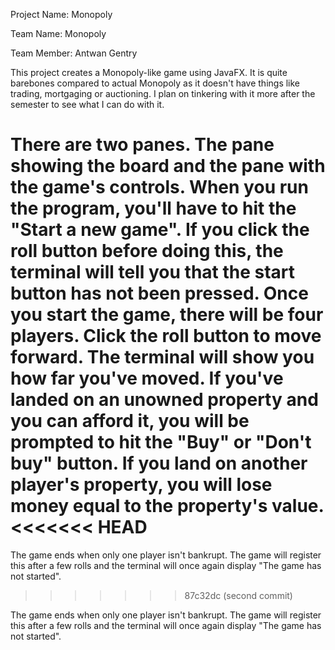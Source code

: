 Project Name: Monopoly

Team Name: Monopoly

Team Member: Antwan Gentry

This project creates a Monopoly-like game using JavaFX. It is quite barebones compared to actual Monopoly as it doesn't have things like trading, mortgaging or auctioning. I plan on tinkering with it more after the semester to see what I can do with it.

There are two panes. The pane showing the board and the pane with the game's controls. When you run the program, you'll have to hit the "Start a new game". If you click the roll button before doing this, the terminal will tell you that the start button has not been pressed. Once you start the game, there will be four players. Click the roll button to move forward. The terminal will show you how far you've moved. If you've landed on an unowned property and you can afford it, you will be prompted to hit the "Buy" or "Don't buy" button. If you land on another player's property, you will lose money equal to the property's value.
<<<<<<< HEAD
=======

The game ends when only one player isn't bankrupt. The game will register this after a few rolls and the terminal will once again display "The game has not started".
>>>>>>> 87c32dc (second commit)

The game ends when only one player isn't bankrupt. The game will register this after a few rolls and the terminal will once again display "The game has not started".
